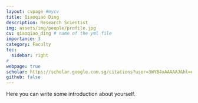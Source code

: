 ```yaml
---
layout: cvpage #mycv
title: Qiaoqiao Ding
description: Research Scientist
img: assets/img/people/profile.jpg
cv: qiaoqiao_ding # name of the yml file
importance: 3
category: Faculty
toc:
  sidebar: right
# 
webpage: true
scholar: https://scholar.google.com.sg/citations?user=3WYB4xAAAAAJ&hl=en
github: false
---
```



Here you can write some introduction about yourself.




